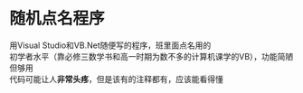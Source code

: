 # 随机点名程序  
用Visual Studio和VB.Net随便写的程序，班里面点名用的  
初学者水平（靠必修三数学书和高一时期为数不多的计算机课学的VB），功能简陋但够用  
代码可能让人**非常头疼**，但是该有的注释都有，应该能看得懂  